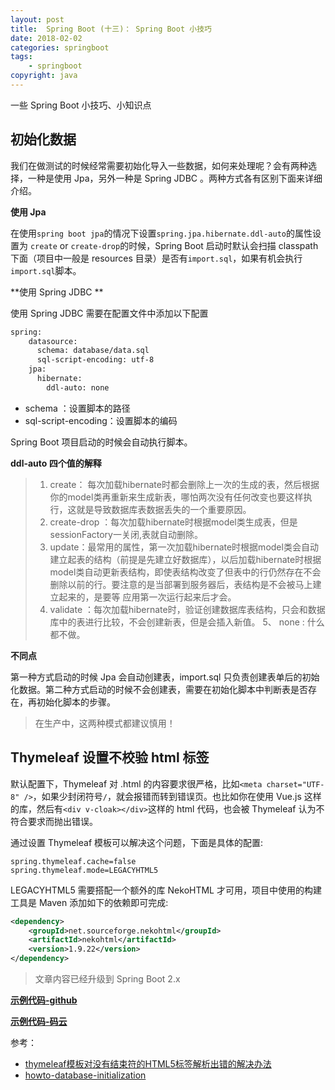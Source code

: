 ```yaml
---
layout: post
title:  Spring Boot (十三)： Spring Boot 小技巧
date: 2018-02-02 
categories: springboot 
tags: 
    - springboot
copyright: java
---
```


一些 Spring Boot 小技巧、小知识点

##  初始化数据

我们在做测试的时候经常需要初始化导入一些数据，如何来处理呢？会有两种选择，一种是使用 Jpa，另外一种是 Spring JDBC 。两种方式各有区别下面来详细介绍。

**使用 Jpa**

在使用`spring boot jpa`的情况下设置`spring.jpa.hibernate.ddl-auto`的属性设置为 `create` or `create-drop`的时候，Spring Boot 启动时默认会扫描 classpath 下面（项目中一般是 resources 目录）是否有`import.sql`，如果有机会执行`import.sql`脚本。


**使用 Spring JDBC **

使用 Spring JDBC 需要在配置文件中添加以下配置

``` xml
spring:
    datasource:
      schema: database/data.sql
      sql-script-encoding: utf-8
    jpa:
      hibernate:
        ddl-auto: none
```

- schema ：设置脚本的路径
- sql-script-encoding：设置脚本的编码

Spring Boot 项目启动的时候会自动执行脚本。

**ddl-auto 四个值的解释**

> 1. create： 每次加载hibernate时都会删除上一次的生成的表，然后根据你的model类再重新来生成新表，哪怕两次没有任何改变也要这样执行，这就是导致数据库表数据丢失的一个重要原因。
> 2. create-drop ：每次加载hibernate时根据model类生成表，但是sessionFactory一关闭,表就自动删除。
> 3. update：最常用的属性，第一次加载hibernate时根据model类会自动建立起表的结构（前提是先建立好数据库），以后加载hibernate时根据 model类自动更新表结构，即使表结构改变了但表中的行仍然存在不会删除以前的行。要注意的是当部署到服务器后，表结构是不会被马上建立起来的，是要等 应用第一次运行起来后才会。
> 4.  validate ：每次加载hibernate时，验证创建数据库表结构，只会和数据库中的表进行比较，不会创建新表，但是会插入新值。
> 5、 none  : 什么都不做。

**不同点**

第一种方式启动的时候 Jpa 会自动创建表，import.sql 只负责创建表单后的初始化数据。第二种方式启动的时候不会创建表，需要在初始化脚本中判断表是否存在，再初始化脚本的步骤。

> 在生产中，这两种模式都建议慎用！

##  Thymeleaf 设置不校验 html 标签

默认配置下，Thymeleaf 对 .html 的内容要求很严格，比如`<meta charset="UTF-8" />`，如果少封闭符号`/`，就会报错而转到错误页。也比如你在使用 Vue.js 这样的库，然后有`<div v-cloak></div>`这样的 html 代码，也会被 Thymeleaf 认为不符合要求而抛出错误。

通过设置 Thymeleaf 模板可以解决这个问题，下面是具体的配置:

``` properties
spring.thymeleaf.cache=false
spring.thymeleaf.mode=LEGACYHTML5
```

LEGACYHTML5 需要搭配一个额外的库 NekoHTML 才可用，项目中使用的构建工具是 Maven 添加如下的依赖即可完成:

``` xml
<dependency>
	<groupId>net.sourceforge.nekohtml</groupId>
	<artifactId>nekohtml</artifactId>
	<version>1.9.22</version>
</dependency>
```

> 文章内容已经升级到 Spring Boot 2.x 

**[示例代码-github](https://github.com/ityouknow/spring-boot-examples)**

**[示例代码-码云](https://gitee.com/ityouknow/spring-boot-examples)**

参考：

- [thymeleaf模板对没有结束符的HTML5标签解析出错的解决办法](https://blog.csdn.net/yalishadaa/article/details/60768811)
- [howto-database-initialization](https://docs.spring.io/spring-boot/docs/current/reference/html/howto-database-initialization.html)



